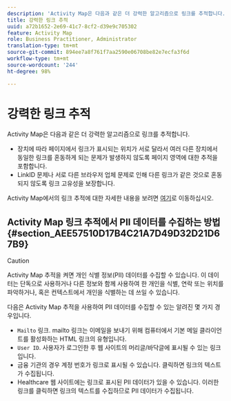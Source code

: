 ```yaml
---
description: 'Activity Map은 다음과 같은 더 강력한 알고리즘으로 링크를 추적합니다. '
title: 강력한 링크 추적
uuid: a72b1652-2e69-41c7-8cf2-d39e9c705302
feature: Activity Map
role: Business Practitioner, Administrator
translation-type: tm+mt
source-git-commit: 894ee7a8f761f7aa2590e06708be82e7ecfa3f6d
workflow-type: tm+mt
source-wordcount: '244'
ht-degree: 98%

---
```



# 강력한 링크 추적

Activity Map은 다음과 같은 더 강력한 알고리즘으로 링크를 추적합니다.

* 장치에 따라 페이지에서 링크가 표시되는 위치가 서로 달라서 여러 다른 장치에서 동일한 링크를 혼동하게 되는 문제가 발생하지 않도록 페이지 영역에 대한 추적을 포함합니다.
* LinkID 문제나 서로 다른 브라우저 업체 문제로 인해 다른 링크가 같은 것으로 혼동되지 않도록 링크 고유성을 보장합니다.

Activity Map에서의 링크 추적에 대한 자세한 내용을 보려면 [여기](/help/analyze/activity-map/activitymap-link-tracking/activitymap-link-tracking-methodology.md)로 이동하십시오.

## Activity Map 링크 추적에서 PII 데이터를 수집하는 방법 {#section_AEE57510D17B4C21A7D49D32D21D67B9}

>[!CAUTION]
>
>Activity Map 추적을 켜면 개인 식별 정보(PII) 데이터를 수집할 수 있습니다. 이 데이터는 단독으로 사용하거나 다른 정보와 함께 사용하여 한 개인을 식별, 연락 또는 위치를 파악하거나, 혹은 컨텍스트에서 개인을 식별하는 데 쓰일 수 있습니다.

다음은 Activity Map 추적을 사용하여 PII 데이터를 수집할 수 있는 알려진 몇 가지 경우입니다.

* `Mailto` 링크. mailto 링크는 이메일을 보내기 위해 컴퓨터에서 기본 메일 클라이언트를 활성화하는 HTML 링크의 유형입니다.
* `User ID`. 사용자가 로그인한 후 웹 사이트의 머리글/바닥글에 표시될 수 있는 링크입니다.
* 금융 기관의 경우 계정 번호가 링크로 표시될 수 있습니다. 클릭하면 링크의 텍스트가 수집됩니다.
* Healthcare 웹 사이트에는 링크로 표시된 PII 데이터가 있을 수 있습니다. 이러한 링크를 클릭하면 링크의 텍스트를 수집하므로 PII 데이터가 수집됩니다.
